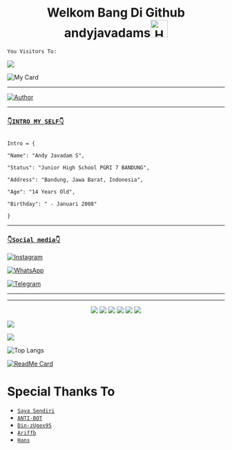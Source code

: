 <h1 align="center">Welkom Bang Di Github andyjavadams<img src="https://user-images.githubusercontent.com/1303154/88677602-1635ba80-d120-11ea-84d8-d263ba5fc3c0.gif" width="40px" alt="Hamlo"><br></h1>

```
You Visitors To:
```
![](https://komarev.com/ghpvc/?username=andyjavadams&label=PROFILE+VIEWS)


![My Card ](https://cardivo.vercel.app/api?name=andyjavadams%20&description=Jika%20ada%20seseorang%20yang%20menghinamu%20dan%20mempermalukanmu%20dengan%20sesuatu%20yang%20ia%20ketahui%20ada%20padamu,%20maka%20janganlah%20engkau%20membalasnya%20dengan%20sesuatu%20yang%20engkau%20ketahui%20ada%20padanya.%20Akibat%20buruk%20biarlah%20ia%20yang%20menanggungnya.”%20(%20HR.%20Abu%20Daud%20no.%204084%20)&image=https://b.top4top.io/p_2090f6xvx0.jpg&backgroundColor=%23ecf0f1&instagram=@andy.official08_&github=andyjavadams&whatsapp=+6285795431803&pattern=leaf&colorPattern=%23eaeaea)

___

<p align="center">

  <a href="https://github.com/andyjavadams"><img title="Author" src="https://img.shields.io/badge/Author-andyjavadams-red.svg?style=for-the-badge&logo=github" /></a>



</p>

___

### [`👇INTRO MY SELF👇`](https://wa.me/6285795431803?text=assalamu'alaikum+bang)

```

Intro = {

"Name": "Andy Javadam S",

"Status": "Junior High School PGRI 7 BANDUNG",

"Address": "Bandung, Jawa Barat, Indonesia",

"Age": "14 Years Old",

"Birthday": " - Januari 2008"

}

```

___



### [`👇Social media👇`](https://wa.me/6285795431803?text=assalamu'alaikum+bang)

 [![Instagram](https://img.shields.io/badge/Instagram-ff63f0?style=for-the-badge&logo=instagram&logoColor=white)](https://instagram.com/andyjavadams)

 [![WhatsApp](https://img.shields.io/badge/WhatsApp-25D366?style=for-the-badge&logo=whatsapp&logoColor=white)](https://wa.me/6285795431803)

 [![Telegram](https://img.shields.io/badge/Telegram-009bff?style=for-the-badge&logo=telegram&logoColor=white)](https://t.me/andyjavadams)

___
___
<p align="center">
  <img src="https://img.shields.io/badge/-JavaScript-black?style=flat-square&logo=javascript" />
  <img src="https://img.shields.io/badge/-Node.js-black?style=flat-square&logo=Node.js" />
  <img src="https://img.shields.io/badge/-HTML5-black?style=flat-square&logo=html5&logoColor=e34f26" />
  <img src="https://img.shields.io/badge/-CSS3-black?style=flat-square&logo=css3&logoColor=1572b6" />
  <img src="https://img.shields.io/badge/-Git-black?style=flat-square&logo=git" />
  <img src="https://img.shields.io/badge/-GitHub-black?style=flat-square&logo=github" /> <br>
</p>

  <a href="https://github.com/andyjavadams"><img src="https://github-readme-stats.vercel.app/api?username=andyjavadams&theme=tokyonight&show_icons=true" /></a>

</p>

<p align="center">

  <a href="https://github.com/andyjavadams"><img src="https://github-readme-streak-stats.herokuapp.com?user=andyjavadams&theme=tokyonight&hide_border=false&properties=background&border=%239611C5FF" /><a>

</p>

  


  
![Top Langs](https://github-readme-stats.vercel.app/api/top-langs/?username=andyjavadams&count_private=true&show_icons=true&theme=tokyonight)
    
[![ReadMe Card](https://github-readme-stats.vercel.app/api/pin/?username=andyjavadams&repo=andyjavadams.github.io&theme=tokyonight)](https://github.com/andyjavadams/andyjavadams.github.io)

# Special Thanks To

* [`Saya Sendiri`](https://github.com/andyjavadams)
* [`ANTI-BOT`](https://github.com/Ghost19-ui)
* [`Din-zUgex95`](https://github.com/Din-zUgex95)
* [`Ariffb`](https://github.com/ariffb25)
* [`Hans`](https://github.com/Hansuan010101)

<audio autoplay="true" src="https://f.top4top.io/m_2092qvkoa0.mp3"></audio>
